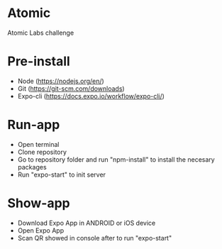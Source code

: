 # Atomic
Atomic Labs challenge

# Pre-install
- Node (https://nodejs.org/en/)
- Git (https://git-scm.com/downloads)
- Expo-cli (https://docs.expo.io/workflow/expo-cli/)

# Run-app
- Open terminal
- Clone repository
- Go to repository folder and run "npm-install" to install the necesary packages
- Run "expo-start" to init server

# Show-app
- Download Expo App in ANDROID or iOS device
- Open Expo App
- Scan QR showed in console after to run "expo-start"
